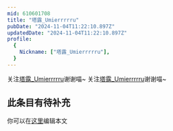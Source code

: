 ```yaml
---
mid: 610601708
title: "塔露_Umierrrrru"
pubDate: "2024-11-04T11:22:10.897Z"
updatedDate: "2024-11-04T11:22:10.897Z"
profile:
  {
    Nickname: ["塔露_Umierrrrru"],
  }
---
```


关注[塔露_Umierrrrru](https://space.bilibili.com/610601708)谢谢喵~ 关注[塔露_Umierrrrru](https://space.bilibili.com/610601708)谢谢喵~

## 此条目有待补充
你可以在[这里](https://github.com/Yuhanawa/VTuber.ICU-Content/edit/master/v/塔露_Umierrrrru/index.md)编辑本文
